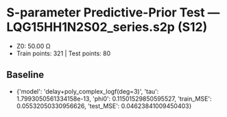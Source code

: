 # S-parameter Predictive-Prior Test — LQG15HH1N2S02_series.s2p (S12)
- Z0: 50.00 Ω
- Train points: 321  |  Test points: 80

## Baseline
- {'model': 'delay+poly_complex_logf(deg=3)', 'tau': 1.7993050561334158e-13, 'phi0': 0.11501529850595527, 'train_MSE': 0.05532050330956626, 'test_MSE': 0.04623841009450403}